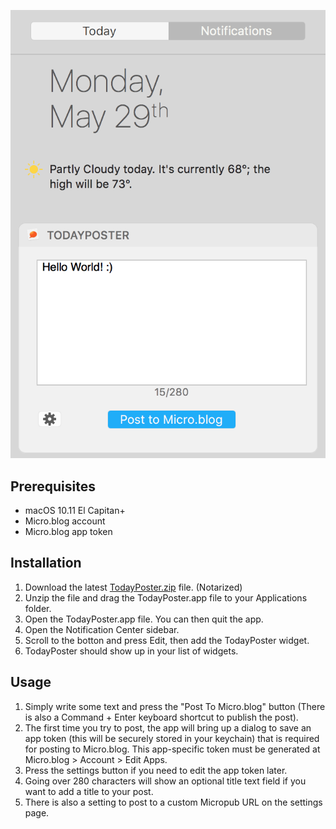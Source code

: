 ![TodayPoster](https://github.com/bryanluby/TodayPoster/raw/master/TodayPoster.png "App Screenshot")

## Prerequisites

- macOS 10.11 El Capitan+
- Micro.blog account
- Micro.blog app token

## Installation

1. Download the latest [TodayPoster.zip](https://github.com/bryanluby/TodayPoster/releases/download/v0.7/TodayPoster.zip) file. (Notarized)
2. Unzip the file and drag the TodayPoster.app file to your Applications folder.
3. Open the TodayPoster.app file. You can then quit the app.
4. Open the Notification Center sidebar.
5. Scroll to the botton and press Edit, then add the TodayPoster widget.
6. TodayPoster should show up in your list of widgets.

## Usage

1. Simply write some text and press the "Post To Micro.blog" button (There is also a Command + Enter keyboard shortcut to publish the post).
2. The first time you try to post, the app will bring up a dialog to save an app token (this will be securely stored in your keychain) that is required for posting to Micro.blog. This app-specific token must be generated at Micro.blog > Account > Edit Apps.
3. Press the settings button if you need to edit the app token later.
4. Going over 280 characters will show an optional title text field if you want to add a title to your post.
5. There is also a setting to post to a custom Micropub URL on the settings page.
